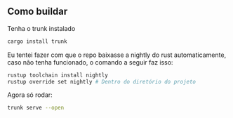 ## Como buildar
Tenha o trunk instalado
```bash
cargo install trunk
```
Eu tentei fazer com que o repo baixasse a nightly do rust automaticamente, caso não tenha funcionado, o comando a seguir faz isso:
```bash
rustup toolchain install nightly
rustup override set nightly # Dentro do diretório do projeto
```
Agora só rodar:
```bash
trunk serve --open
```
